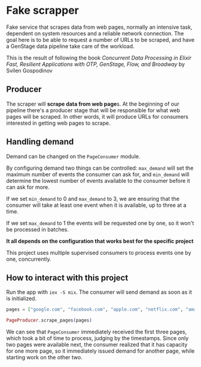 # Fake scrapper

Fake service that scrapes data from web pages, normally an intensive task, dependent on system resources and a reliable network connection. The goal here is to be able to request a number of URLs to be scraped, and have a GenStage data pipeline take care of the workload.

This is the result of following the book _Concurrent Data Processing in Elixir Fast, Resilient Applications with OTP, GenStage, Flow, and Broadway_ by Svilen Gospodinov

## Producer

The scraper will **scrape data from web page**s. At the beginning of our pipeline there's a producer stage that will be responsible for what web pages will be scraped. In other words, it will produce URLs for consumers interested in getting web pages to scrape.

## Handling demand

Demand can be changed on the `PageConsumer` module.

By configuring demand two things can be controlled: `max_demand` will set the maximum number of events the consumer can ask for, and `min_demand` will determine the lowest number of events available to the consumer before it can ask for more.

If we set `min_demand` to 0 and `max_demand` to 3, we are ensuring that the
consumer will take at least one event when it is available, up to three at a time.

If we set `max_demand` to 1 the events will be requested one by one, so it won't be processed in batches.

**It all depends on the configuration that works best for the specific project**

This project uses multiple supervised consumers to process events one by one, concurrently.

## How to interact with this project

Run the app with `iex -S mix`. The consumer will send demand as soon as it is initialized.

```Elixir
pages = ["google.com", "facebook.com", "apple.com", "netflix.com", "amazon.com"]

PageProducer.scrape_pages(pages)
```

We can see that `PageConsumer` immediately received the first three pages, which took a bit of time to process, judging by the timestamps. Since only two pages were available next, the consumer realized that it has capacity for one more page, so it immediately issued demand for another page, while starting work on the other two.
